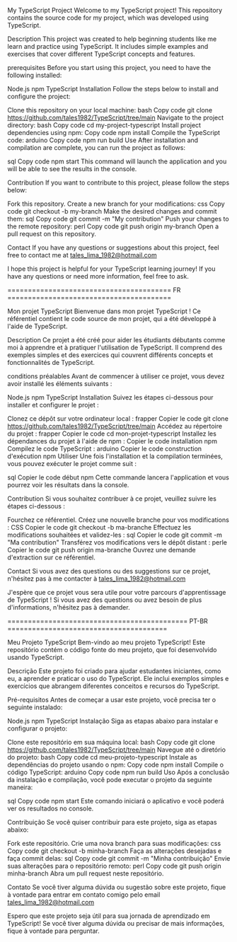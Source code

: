 My TypeScript Project
Welcome to my TypeScript project! This repository contains the source code for my project, which was developed using TypeScript.

Description
This project was created to help beginning students like me learn and practice using TypeScript.
It includes simple examples and exercises that cover different TypeScript concepts and features.

prerequisites
Before you start using this project, you need to have the following installed:

Node.js 
npm 
TypeScript 
Installation
Follow the steps below to install and configure the project:

Clone this repository on your local machine:
bash
Copy code
git clone https://github.com/tales1982/TypeScript/tree/main
Navigate to the project directory:
bash
Copy code
cd my-project-typescript
Install project dependencies using npm:
Copy code
npm install
Compile the TypeScript code:
arduino
Copy code
npm run build
Use
After installation and compilation are complete, you can run the project as follows:

sql
Copy code
npm start
This command will launch the application and you will be able to see the results in the console.

Contribution
If you want to contribute to this project, please follow the steps below:

Fork this repository.
Create a new branch for your modifications:
css
Copy code
git checkout -b my-branch
Make the desired changes and commit them:
sql
Copy code
git commit -m "My contribution"
Push your changes to the remote repository:
perl
Copy code
git push origin my-branch
Open a pull request on this repository.

Contact
If you have any questions or suggestions about this project, feel free to contact me at tales_lima_1982@hotmail.com

I hope this project is helpful for your TypeScript learning journey! 
If you have any questions or need more information, feel free to ask.

======================================== FR ========================================

Mon projet TypeScript
Bienvenue dans mon projet TypeScript ! Ce référentiel contient le code source de mon projet, qui a été développé à l'aide de TypeScript.

Description
Ce projet a été créé pour aider les étudiants débutants comme moi à apprendre et à pratiquer l'utilisation de TypeScript.
Il comprend des exemples simples et des exercices qui couvrent différents concepts et fonctionnalités de TypeScript.

conditions préalables
Avant de commencer à utiliser ce projet, vous devez avoir installé les éléments suivants :

Node.js 
npm 
TypeScript 
Installation
Suivez les étapes ci-dessous pour installer et configurer le projet :

Clonez ce dépôt sur votre ordinateur local :
frapper
Copier le code
git clone https://github.com/tales1982/TypeScript/tree/main
Accédez au répertoire du projet :
frapper
Copier le code
cd mon-projet-typescript
Installez les dépendances du projet à l'aide de npm :
Copier le code
installation npm
Compilez le code TypeScript :
arduino
Copier le code
construction d'exécution npm
Utiliser
Une fois l'installation et la compilation terminées, vous pouvez exécuter le projet comme suit :

sql
Copier le code
début npm
Cette commande lancera l'application et vous pourrez voir les résultats dans la console.

Contribution
Si vous souhaitez contribuer à ce projet, veuillez suivre les étapes ci-dessous :

Fourchez ce référentiel.
Créez une nouvelle branche pour vos modifications :
CSS
Copier le code
git checkout -b ma-branche
Effectuez les modifications souhaitées et validez-les :
sql
Copier le code
git commit -m "Ma contribution"
Transférez vos modifications vers le dépôt distant :
perle
Copier le code
git push origin ma-branche
Ouvrez une demande d'extraction sur ce référentiel.

Contact
Si vous avez des questions ou des suggestions sur ce projet, n'hésitez pas à me contacter à tales_lima_1982@hotmail.com

J'espère que ce projet vous sera utile pour votre parcours d'apprentissage de TypeScript ! 
Si vous avez des questions ou avez besoin de plus d'informations, n'hésitez pas à demander.

============================================ PT-BR =======================================

Meu Projeto TypeScript
Bem-vindo ao meu projeto TypeScript! Este repositório contém o código fonte do meu projeto, que foi desenvolvido usando TypeScript.

Descrição
Este projeto foi criado para ajudar estudantes iniciantes, como eu, a aprender e praticar o uso do TypeScript. 
Ele inclui exemplos simples e exercícios que abrangem diferentes conceitos e recursos do TypeScript.

Pré-requisitos
Antes de começar a usar este projeto, você precisa ter o seguinte instalado:

Node.js 
npm 
TypeScript 
Instalação
Siga as etapas abaixo para instalar e configurar o projeto:

Clone este repositório em sua máquina local:
bash
Copy code
git clone https://github.com/tales1982/TypeScript/tree/main
Navegue até o diretório do projeto:
bash
Copy code
cd meu-projeto-typescript
Instale as dependências do projeto usando o npm:
Copy code
npm install
Compile o código TypeScript:
arduino
Copy code
npm run build
Uso
Após a conclusão da instalação e compilação, você pode executar o projeto da seguinte maneira:

sql
Copy code
npm start
Este comando iniciará o aplicativo e você poderá ver os resultados no console.

Contribuição
Se você quiser contribuir para este projeto, siga as etapas abaixo:

Fork este repositório.
Crie uma nova branch para suas modificações:
css
Copy code
git checkout -b minha-branch
Faça as alterações desejadas e faça commit delas:
sql
Copy code
git commit -m "Minha contribuição"
Envie suas alterações para o repositório remoto:
perl
Copy code
git push origin minha-branch
Abra um pull request neste repositório.

Contato
Se você tiver alguma dúvida ou sugestão sobre este projeto, fique à vontade para entrar em contato comigo pelo email tales_lima_1982@hotmail.com

Espero que este projeto seja útil para sua jornada de aprendizado em TypeScript! 
Se você tiver alguma dúvida ou precisar de mais informações, fique à vontade para perguntar.
